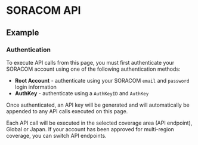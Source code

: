 # SORACOM API

## Example
### Authentication
To execute API calls from this page, you must first authenticate your SORACOM account using one of the following authentication methods:

- **Root Account** - authenticate using your SORACOM `email` and `password` login information
- **AuthKey** - authenticate using a `AuthKeyID` and `AuthKey`

Once authenticated, an API key will be generated and will automatically be appended to any API calls executed on this page.

Each API call will be executed in the selected coverage area (API endpoint), Global or Japan. If your account has been approved for multi-region coverage, you can switch API endpoints.

```go
```

